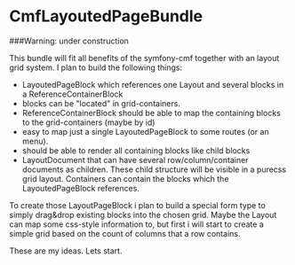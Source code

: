 # CmfLayoutedPageBundle

###Warning: under construction

This bundle will fit all benefits of the symfony-cmf together with an layout grid system.
I plan to build the following things:

- LayoutedPageBlock which references one Layout and several blocks in a ReferenceContainerBlock
- blocks can be "located" in grid-containers.
- ReferenceContainerBlock should be able to map the containing blocks to the grid-containers (maybe by id)
- easy to map just a single LayoutedPageBlock to some routes (or an menu).
- should be able to render all containing blocks like child blocks
- LayoutDocument that can have several row/column/container documents as children. These child structure
  will be visible in a purecss grid layout. Containers can contain the blocks which the LayoutedPageBlock
  references.

To create those LayoutPageBlock i plan to build a special form type to simply drag&drop existing blocks
into the chosen grid. Maybe the Layout can map some css-style information to, but first i will start to
create a simple grid based on the count of columns that a row contains.

These are my ideas. Lets start.
